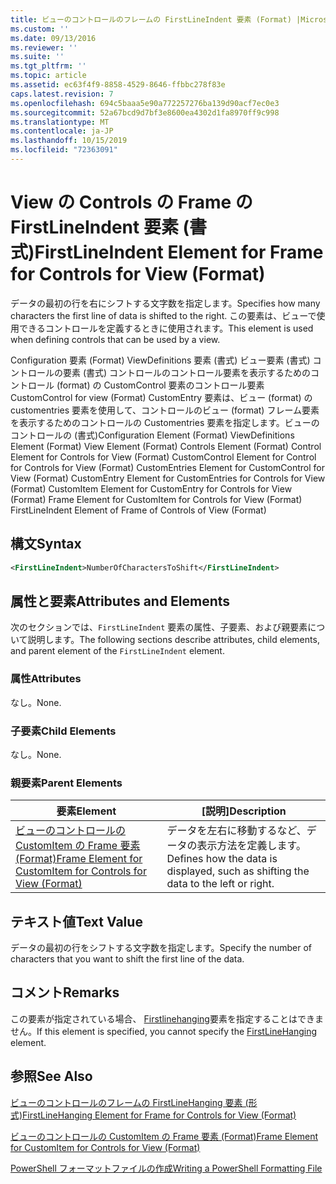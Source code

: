 ```yaml
---
title: ビューのコントロールのフレームの FirstLineIndent 要素 (Format) |Microsoft Docs
ms.custom: ''
ms.date: 09/13/2016
ms.reviewer: ''
ms.suite: ''
ms.tgt_pltfrm: ''
ms.topic: article
ms.assetid: ec63f4f9-8858-4529-8646-ffbbc278f83e
caps.latest.revision: 7
ms.openlocfilehash: 694c5baaa5e90a772257276ba139d90acf7ec0e3
ms.sourcegitcommit: 52a67bcd9d7bf3e8600ea4302d1fa8970ff9c998
ms.translationtype: MT
ms.contentlocale: ja-JP
ms.lasthandoff: 10/15/2019
ms.locfileid: "72363091"
---
```

# <a name="firstlineindent-element-for-frame-for-controls-for-view-format"></a><span data-ttu-id="7ec66-102">View の Controls の Frame の FirstLineIndent 要素 (書式)</span><span class="sxs-lookup"><span data-stu-id="7ec66-102">FirstLineIndent Element for Frame for Controls for View (Format)</span></span>

<span data-ttu-id="7ec66-103">データの最初の行を右にシフトする文字数を指定します。</span><span class="sxs-lookup"><span data-stu-id="7ec66-103">Specifies how many characters the first line of data is shifted to the right.</span></span> <span data-ttu-id="7ec66-104">この要素は、ビューで使用できるコントロールを定義するときに使用されます。</span><span class="sxs-lookup"><span data-stu-id="7ec66-104">This element is used when defining controls that can be used by a view.</span></span>

<span data-ttu-id="7ec66-105">Configuration 要素 (Format) ViewDefinitions 要素 (書式) ビュー要素 (書式) コントロールの要素 (書式) コントロールのコントロール要素を表示するためのコントロール (format) の CustomControl 要素のコントロール要素CustomControl for view (Format) CustomEntry 要素は、ビュー (format) の customentries 要素を使用して、コントロールのビュー (format) フレーム要素を表示するためのコントロールの Customentries 要素を指定します。ビューのコントロールの (書式)</span><span class="sxs-lookup"><span data-stu-id="7ec66-105">Configuration Element (Format) ViewDefinitions Element (Format) View Element (Format) Controls Element (Format) Control Element for Controls for View (Format) CustomControl Element for Control for Controls for View (Format) CustomEntries Element for CustomControl for View (Format) CustomEntry Element for CustomEntries for Controls for View (Format) CustomItem Element for CustomEntry for Controls for View (Format) Frame Element for CustomItem for Controls for View (Format) FirstLineIndent Element of Frame of Controls of View (Format)</span></span>

## <a name="syntax"></a><span data-ttu-id="7ec66-106">構文</span><span class="sxs-lookup"><span data-stu-id="7ec66-106">Syntax</span></span>

```xml
<FirstLineIndent>NumberOfCharactersToShift</FirstLineIndent>
```

## <a name="attributes-and-elements"></a><span data-ttu-id="7ec66-107">属性と要素</span><span class="sxs-lookup"><span data-stu-id="7ec66-107">Attributes and Elements</span></span>

<span data-ttu-id="7ec66-108">次のセクションでは、`FirstLineIndent` 要素の属性、子要素、および親要素について説明します。</span><span class="sxs-lookup"><span data-stu-id="7ec66-108">The following sections describe attributes, child elements, and parent element of the `FirstLineIndent` element.</span></span>

### <a name="attributes"></a><span data-ttu-id="7ec66-109">属性</span><span class="sxs-lookup"><span data-stu-id="7ec66-109">Attributes</span></span>

<span data-ttu-id="7ec66-110">なし。</span><span class="sxs-lookup"><span data-stu-id="7ec66-110">None.</span></span>

### <a name="child-elements"></a><span data-ttu-id="7ec66-111">子要素</span><span class="sxs-lookup"><span data-stu-id="7ec66-111">Child Elements</span></span>

<span data-ttu-id="7ec66-112">なし。</span><span class="sxs-lookup"><span data-stu-id="7ec66-112">None.</span></span>

### <a name="parent-elements"></a><span data-ttu-id="7ec66-113">親要素</span><span class="sxs-lookup"><span data-stu-id="7ec66-113">Parent Elements</span></span>

|<span data-ttu-id="7ec66-114">要素</span><span class="sxs-lookup"><span data-stu-id="7ec66-114">Element</span></span>|<span data-ttu-id="7ec66-115">[説明]</span><span class="sxs-lookup"><span data-stu-id="7ec66-115">Description</span></span>|
|-------------|-----------------|
|[<span data-ttu-id="7ec66-116">ビューのコントロールの CustomItem の Frame 要素 (Format)</span><span class="sxs-lookup"><span data-stu-id="7ec66-116">Frame Element for CustomItem for Controls for View (Format)</span></span>](./frame-element-for-customitem-for-controls-for-view-format.md)|<span data-ttu-id="7ec66-117">データを左右に移動するなど、データの表示方法を定義します。</span><span class="sxs-lookup"><span data-stu-id="7ec66-117">Defines how the data is displayed, such as shifting the data to the left or right.</span></span>|

## <a name="text-value"></a><span data-ttu-id="7ec66-118">テキスト値</span><span class="sxs-lookup"><span data-stu-id="7ec66-118">Text Value</span></span>

<span data-ttu-id="7ec66-119">データの最初の行をシフトする文字数を指定します。</span><span class="sxs-lookup"><span data-stu-id="7ec66-119">Specify the number of characters that you want to shift the first line of the data.</span></span>

## <a name="remarks"></a><span data-ttu-id="7ec66-120">コメント</span><span class="sxs-lookup"><span data-stu-id="7ec66-120">Remarks</span></span>

<span data-ttu-id="7ec66-121">この要素が指定されている場合、 [Firstlinehanging](./firstlinehanging-element-for-frame-for-controls-for-view-format.md)要素を指定することはできません。</span><span class="sxs-lookup"><span data-stu-id="7ec66-121">If this element is specified, you cannot specify the [FirstLineHanging](./firstlinehanging-element-for-frame-for-controls-for-view-format.md) element.</span></span>

## <a name="see-also"></a><span data-ttu-id="7ec66-122">参照</span><span class="sxs-lookup"><span data-stu-id="7ec66-122">See Also</span></span>

[<span data-ttu-id="7ec66-123">ビューのコントロールのフレームの FirstLineHanging 要素 (形式)</span><span class="sxs-lookup"><span data-stu-id="7ec66-123">FirstLineHanging Element for Frame for Controls for View (Format)</span></span>](./firstlinehanging-element-for-frame-for-controls-for-view-format.md)

[<span data-ttu-id="7ec66-124">ビューのコントロールの CustomItem の Frame 要素 (Format)</span><span class="sxs-lookup"><span data-stu-id="7ec66-124">Frame Element for CustomItem for Controls for View (Format)</span></span>](./frame-element-for-customitem-for-controls-for-view-format.md)

[<span data-ttu-id="7ec66-125">PowerShell フォーマットファイルの作成</span><span class="sxs-lookup"><span data-stu-id="7ec66-125">Writing a PowerShell Formatting File</span></span>](./writing-a-powershell-formatting-file.md)
